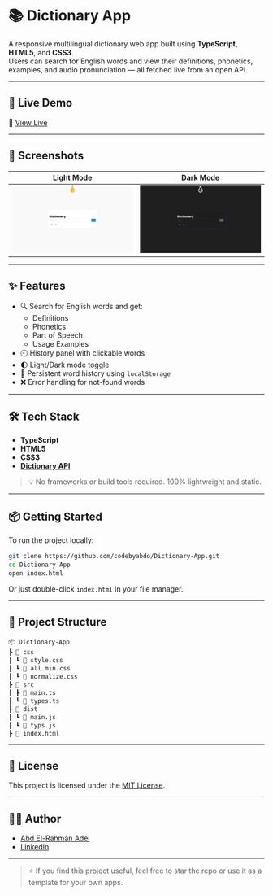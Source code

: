 # 📚 Dictionary App

A responsive multilingual dictionary web app built using **TypeScript**, **HTML5**, and **CSS3**.  
Users can search for English words and view their definitions, phonetics, examples, and audio pronunciation — all fetched live from an open API.

---

## 🚀 Live Demo

📍 [View Live](https://codebyabdo.github.io/Dictionary-App/)

---

## 📸 Screenshots

| Light Mode | Dark Mode |
|-----------|------------------|
| ![Light](./light.png) | ![Dark](./dark.png) |

<!-- Replace with actual screenshots if available -->

---


## ✨ Features

- 🔍 Search for English words and get:
  - Definitions
  - Phonetics
  - Part of Speech
  - Usage Examples
- 🕘 History panel with clickable words
- 🌓 Light/Dark mode toggle
- 💾 Persistent word history using `localStorage`
- ❌ Error handling for not-found words

---

## 🛠 Tech Stack

- **TypeScript**
- **HTML5**
- **CSS3**
- **[Dictionary API](https://dictionaryapi.dev/)**

> 💡 No frameworks or build tools required. 100% lightweight and static.

---

## 📦 Getting Started

To run the project locally:

```bash
git clone https://github.com/codebyabdo/Dictionary-App.git
cd Dictionary-App
open index.html
```

Or just double-click `index.html` in your file manager.

---

## 📁 Project Structure

```
📦 Dictionary-App
┣ 📂 css
┃ ┗ 📜 style.css
┃ ┗ 📜 all.min.css
┃ ┗ 📜 normalize.css
┣ 📂 src
┃ ┣ 📜 main.ts
┃ ┗ 📜 types.ts
┣ 📂 dist
┃ ┗ 📜 main.js
┃ ┗ 📜 typs.js
┣ 📜 index.html

```

---

## 📄 License

This project is licensed under the [MIT License](./LICENSE).

---

## 🙋‍♂️ Author

- [Abd El-Rahman Adel](https://github.com/codebyabdo)
- [LinkedIn](https://www.linkedin.com/in/codebyabdo)

---

> ⭐ If you find this project useful, feel free to star the repo or use it as a template for your own apps.
